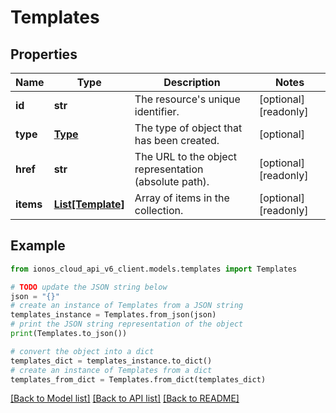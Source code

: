 # Templates


## Properties

Name | Type | Description | Notes
------------ | ------------- | ------------- | -------------
**id** | **str** | The resource&#39;s unique identifier. | [optional] [readonly] 
**type** | [**Type**](Type.md) | The type of object that has been created. | [optional] 
**href** | **str** | The URL to the object representation (absolute path). | [optional] [readonly] 
**items** | [**List[Template]**](Template.md) | Array of items in the collection. | [optional] [readonly] 

## Example

```python
from ionos_cloud_api_v6_client.models.templates import Templates

# TODO update the JSON string below
json = "{}"
# create an instance of Templates from a JSON string
templates_instance = Templates.from_json(json)
# print the JSON string representation of the object
print(Templates.to_json())

# convert the object into a dict
templates_dict = templates_instance.to_dict()
# create an instance of Templates from a dict
templates_from_dict = Templates.from_dict(templates_dict)
```
[[Back to Model list]](../README.md#documentation-for-models) [[Back to API list]](../README.md#documentation-for-api-endpoints) [[Back to README]](../README.md)


